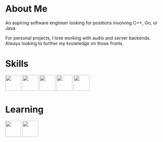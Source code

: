 # About Me
An aspiring software engineer looking for positions involving C++, Go, or Java.

For personal projects, I love working with audio and server backends. Always looking to further my knowledge on those fronts.

# Skills
<code><a href="https://en.cppreference.com/w/" target="_blank"><img height="50" src="https://duckduckgo.com/i/759a5cf745146bf6.png"></a></code>
<code><a href="https://java.com/" target="_blank"><img height="50" src="https://duckduckgo.com/i/337d6ce5402b3892.png"></a></code>
<code><a href="https://juce.com/" target="_blank"><img height="50" src="https://duckduckgo.com/i/7fe260f5.png"></a></code>
<code><a href="https://vim.org/" target="_blank"><img height="50" src="https://duckduckgo.com/i/9b00da599104e630.png"></a></code>
<code><a href="https://git-scm.com/" target="_blank"><img height="50" src="https://www.vectorlogo.zone/logos/git-scm/git-scm-ar21.svg"></a></code>

# Learning
<code><a href="https://go.dev/" target="_blank"><img height="50" src="https://duckduckgo.com/i/77cac52781feeb4a.png"></a></code>
<code><a href="https://ziglang.org/" target="_blank"><img height="50" src="https://duckduckgo.com/i/800a7820ddb8bc3f.png"></a></code>
